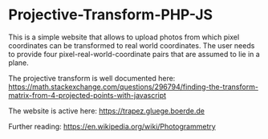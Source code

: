 # Projective-Transform-PHP-JS

This is a simple website that allows to upload photos from which pixel 
coordinates can be transformed to real world coordinates. The user needs 
to provide four pixel-real-world-coordinate pairs that are assumed to 
lie in a plane.

The projective transform is well documented here:
https://math.stackexchange.com/questions/296794/finding-the-transform-matrix-from-4-projected-points-with-javascript

The website is active here:
https://trapez.gluege.boerde.de

Further reading:
https://en.wikipedia.org/wiki/Photogrammetry

